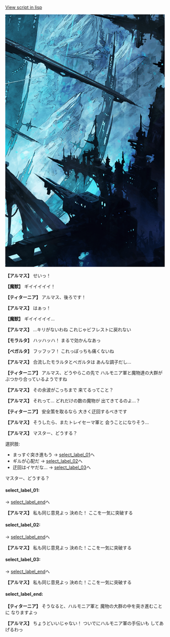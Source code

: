 [View script in lisp](../scripts/100905043.txt)

![underground_world_2.png](../images/backgrounds/underground_world_2.png)

**【アルマス】**
せいっ！

**【魔獣】**
ギイイイイイ！

**【ティターニア】**
アルマス、後ろです！

**【アルマス】**
はぁっ！

**【魔獣】**
ギイイイイイ…

**【アルマス】**
…キリがないわね
これじゃビフレストに戻れない

**【モラルタ】**
ハッハッハ！
まるで効かんなあっ

**【ベガルタ】**
フッフッフ！
これっぽっちも痛くないね

**【アルマス】**
合流したモラルタとベガルタは
あんな調子だし…

**【ティターニア】**
アルマス、どうやらこの先で
ハルモニア軍と魔物達の大群が
ぶつかり合っているようですね

**【アルマス】**
その余波がこっちまで
来てるってこと？

**【アルマス】**
それって…
どれだけの数の魔物が
出てきてるのよ…？

**【ティターニア】**
安全策を取るなら
大きく迂回するべきです

**【アルマス】**
そうしたら、またトレイセーマ軍と
会うことになりそう…

**【アルマス】**
マスター、どうする？

選択肢:
- まっすぐ突き進もう → [select_label_01](#select_label_01)へ
- ギルが心配だ → [select_label_02](#select_label_02)へ
- 迂回はイヤだな… → [select_label_03](#select_label_03)へ

マスター、どうする？

#### select_label_01:
 → [select_label_end](#select_label_end)へ

**【アルマス】**
私も同じ意見よっ
決めた！
ここを一気に突破する

#### select_label_02:
 → [select_label_end](#select_label_end)へ

**【アルマス】**
私も同じ意見よっ
決めた！ここを一気に突破する

#### select_label_03:
 → [select_label_end](#select_label_end)へ

**【アルマス】**
私も同じ意見よっ
決めた！ここを一気に突破する

#### select_label_end:

**【ティターニア】**
そうなると、ハルモニア軍と
魔物の大群の中を突き進むことに
なりますよっ

**【アルマス】**
ちょうどいいじゃない！
ついでにハルモニア軍の手伝いも
してあげるわっ